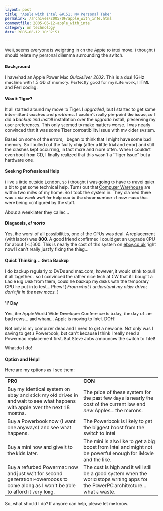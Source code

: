 ```yaml
---
layout: post
title: "Apple with Intel &#151; My Personal Take"
permalink: /archives/2005/06/apple_with_inte.html
commentfile: 2005-06-12-apple_with_inte
category: on technology
date: 2005-06-12 10:02:51

---
```


Well, seems everyone is weighting in on the Apple to Intel move. I thought I should relate my personal dilemma surrounding the switch.

#### Background

I have/had an Apple Power Mac *Quicksilver 2002*. This is a dual 1GHz machine with 1.5 GB of memory. Perfectly good for my iLife work, HTML and Perl coding.

#### Was it Tiger?

It all started around my move to Tiger. I *upgraded*, but I started to get some intermittent crashes and problems. I couldn't really pin-point the issue, so I did a *backup and install* installation over the *upgrade* install, preserving my user preferences. This only seemed to make matters worse. I was nearly convinced that it was some Tiger compatibility issue with my older system.

Based on some of the errors, I began to think that I might have some bad memory. So I pulled out the faulty chip (after a little trial and error) and still the crashes kept occurring, in fact more and more often. When I couldn't even boot from CD, I finally realized that this wasn't a "Tiger Issue" but a hardware one.

#### Seeking Professional Help

I live a little outside London, so I thought I was going to have to travel quiet a bit to get some technical help. Turns out that [Computer Warehouse](http://www.cwonline.co.uk/) are within two miles of my home. So I took the system in. They claimed there was a *six week wait* for help due to the sheer number of new macs that were being configured by the staff.

About a week later they called...

#### Diagnosis, *el morto*

Yes, the worst of all possibilities, one of the CPUs was deal. A replacement (with labor) was **<span style="-L;">800</span>**. A good friend confirmed I could get an upgrade CPU for about {-L}600. This is nearly the cost of this system on [ebay.co.uk](http://ebay.co.uk/) right now! I can't really justify fixing the thing...

#### Quick Thinking... Get a Backup

I do backup regularly to DVDs and mac.com; however, it would stink to pull it all together... so I convinced the rather nice tech at CW that if I bought a Lacie Big Disk from them, could he backup my disks with the temporary CPU he put in to test... Phew! ( *From what I understand my older drives don't fit in the new macs.* )

#### 'I' Day

Yes, the Apple World Wide Developer Conference is today, the day of the bad news... and wham... Apple is moving to Intel. DOH!

Not only is my computer dead and I need to get a new one. Not only was I saving to get a Powerbook, but can't because I think I really need a Powermac replacement first. But Steve Jobs announces the switch to Intel!

What do I do!

#### Option and Help!

Here are my options as I see them:

|                                                                                                                                     |                                                                                                                                     |
|-------------------------------------------------------------------------------------------------------------------------------------|-------------------------------------------------------------------------------------------------------------------------------------|
| **PRO**                                                                                                                             | **CON**                                                                                                                             |
| Buy my identical system on ebay and stick my old drives in and wait to see what happens with apple over the next 18 months.         | The price of these system for the past few days is nearly the cost of the current low end *new* Apples... the morons.               |
| Buy a Powerbook now (I want one anyways) and see what happens.                                                                      | The Powerbook is likely to get the biggest boost from the switch to Intel                                                           |
| Buy a mini now and give it to the kids later.                                                                                       | The mini is also like to get a big boost from Intel and might not be powerful enough for iMovie and the like.                       |
| Buy a refurbed Powermac now and just wait for second generation Powerbooks to come along as I won't be able to afford it very long. | The cost is high and it will still be a good system when the world stops writing apps for the PowerPC architecture... what a waste. |

So, what should I do? If anyone can help, please let me know.
